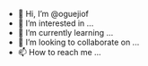 - 👋 Hi, I’m @oguejiof
- 👀 I’m interested in ...
- 🌱 I’m currently learning ...
- 💞️ I’m looking to collaborate on ...
- 📫 How to reach me ...

<!---
oguejiof/oguejiof is a ✨ special ✨ repository because its `README.md` (this file) appears on your GitHub profile.
You can click the Preview link to take a look at your changes.
--->
